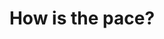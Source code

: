 ---
layout: module
title: How is the pace?
pre-requisites:
learning-objective: Determine whether the pace of instruction is appropriate for the learners.
screens:
  - poll:
      title: Pace Poll
      presenter-script:
        - We want to ensure you are receiving the maximum benefit from this course. Please tell us whether we are going too fast or too slow ...
      questions: # A poll might have one or more questions
        - title: How is the pace of this course so far?
          id: POLL-01-pq1
          type: single-select # Question type - multiple-select, single-select, free-text-single-entry or free-text-multiple-entry
          options:
            - value: Way too fast
              id: POLL-01-pq1-o1
              response:
            - value: A little fast
              id: POLL-01-pq1-o2
              response:
            - value: Just right
              id: POLL-01-pq1-o3
              response:
            - value: A little slow
              id: POLL-01-pq1-o4
              response:
            - value: Way too slow
              id: POLL-01-pq1-o5
              response:
additional-labs:
additional-questions:
resources:

---